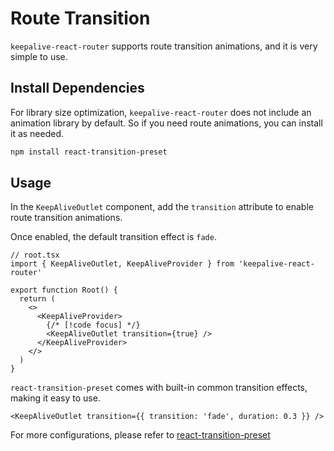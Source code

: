# Route Transition

`keepalive-react-router` supports route transition animations, and it is very simple to use.

## Install Dependencies

For library size optimization, `keepalive-react-router` does not include an animation library by default. So if you need route animations, you can install it as needed.

```bash
npm install react-transition-preset
```

## Usage

In the `KeepAliveOutlet` component, add the `transition` attribute to enable route transition animations.

Once enabled, the default transition effect is `fade`.

```tsx
// root.tsx
import { KeepAliveOutlet, KeepAliveProvider } from 'keepalive-react-router'

export function Root() {
  return (
    <>
      <KeepAliveProvider>
        {/* [!code focus] */}
        <KeepAliveOutlet transition={true} />
      </KeepAliveProvider>
    </>
  )
}
```
`react-transition-preset` comes with built-in common transition effects, making it easy to use.

```tsx
<KeepAliveOutlet transition={{ transition: 'fade', duration: 0.3 }} />
```

For more configurations, please refer to [react-transition-preset](https://github.com/hemengke1997/react-transition-preset)
